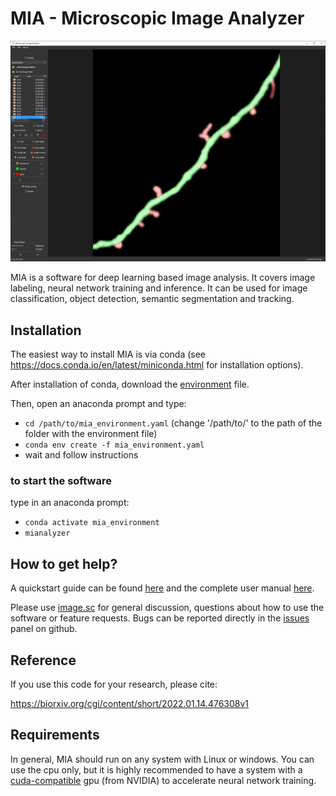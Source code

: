 # MIA - Microscopic Image Analyzer
![MIA](https://github.com/MIAnalyzer/MIA/blob/master/docs/source/gettingstarted/images/user_interface.PNG?raw=true)

MIA is a software for deep learning based image analysis. It covers image labeling, neural network training and inference. It can be used for image classification, object detection, semantic segmentation and tracking.

## Installation
The easiest way to install MIA is via conda (see https://docs.conda.io/en/latest/miniconda.html for installation options).

After installation of conda, download the [environment](https://github.com/MIAnalyzer/MIA/releases/download/v0.2.4/mia_environment.yaml) file. 

Then, open an anaconda prompt and type:
- ```cd /path/to/mia_environment.yaml```  (change '/path/to/' to the path of the folder with the environment file)
- ```conda env create -f mia_environment.yaml```
- wait and follow instructions
  
### to start the software 
type in an anaconda prompt:
  - ```conda activate mia_environment```
  - ```mianalyzer```

## How to get help?

A quickstart guide can be found [here](https://mianalyzer.github.io/gettingstarted/quickstart.html) and the complete user manual [here](https://mianalyzer.github.io/).

Please use [image.sc](https://forum.image.sc/) for general discussion, questions about how to use the software or feature requests. Bugs can be reported directly in the [issues](https://github.com/MIAnalyzer/MIA/issues) panel on github.

## Reference
If you use this code for your research, please cite: 

https://biorxiv.org/cgi/content/short/2022.01.14.476308v1


## Requirements

In general, MIA should run on any system with Linux or windows. You can use the cpu only, but it is highly recommended to have a system with a [cuda-compatible](https://developer.nvidia.com/cuda-gpus) gpu (from NVIDIA) to accelerate neural network training.

